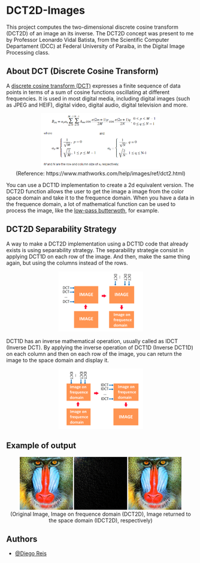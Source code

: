# DCT2D-Images
This project computes the two-dimensional discrete cosine transform (DCT2D) of an image an its inverse.
The DCT2D concept was present to me by Professor Leonardo Vidal Batista, from the Scientific Computer Departament (DCC) at Federal University of Paraiba, in the Digital Image Processing class.

## About DCT (Discrete Cosine Transform)
A <a href="https://en.wikipedia.org/wiki/Discrete_cosine_transform">discrete cosine transform (DCT)</a> expresses a finite sequence of data points in terms of a sum of cosine functions oscillating at different frequencies. 
It is used in most digital media, including digital images (such as JPEG and HEIF), digital video, digital audio, digital television and more.

<p align="center">
    <a href="https://www.mathworks.com/help/images/ref/dct2.html"><img src="res/formula.png" width="63%" height="63%"></a><br>
    (Reference: https://www.mathworks.com/help/images/ref/dct2.html)
</p>

You can use a DCT1D implementation to create a 2d equivalent version. The DCT2D function allows the user to get the image a image from the color space domain and take it to the frequence domain. When you have a data in the frequence domain, a lot of mathematical function can be used to process the image, like the <a href="https://en.wikipedia.org/wiki/Butterworth_filter">low-pass butterwoth</a>, for example.

## DCT2D Separability Strategy
A way to make a DCT2D implementation using a DCT1D code that already exists is using separability strategy. The separability strategie consist in applying DCT1D on each row of the image. And then, make the same thing again, but using the columns instead of the rows.

<p align="center">
    <img src="res/dct2d.png" width="45%" height="45%"><br>
</p>

DCT1D has an inverse mathematical operation, usually called as IDCT (Inverse DCT). By applying the inverse operation of DCT1D (Inverse DCT1D) on each column and then on each row of the image, you can return the image to the space domain and display it.

<p align="center">
    <img src="res/idct2d.png" width="45%" height="45%"><br>
</p>

## Example of output
<p align="center">
    <img src="res/img.png" width="28%" height="28%">
    <img src="res/img-freq.png" width="28%" height="28%">
    <img src="res/img-inv.png" width="28%" height="28%">
    <br>(Original Image, Image on frequence domain (DCT2D), Image returned to the space domain (IDCT2D), respectively)
</p>


## Authors
 - [@Diego Reis](https://www.github.com/diegolrs)
